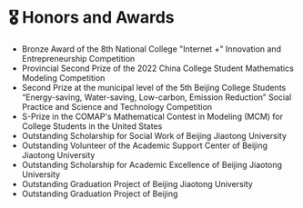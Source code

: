 # 🎖 Honors and Awards
- Bronze Award of the 8th National College "Internet +" Innovation and Entrepreneurship Competition
- Provincial Second Prize of the 2022 China College Student Mathematics Modeling Competition
- Second Prize at the municipal level of the 5th Beijing College Students “Energy-saving, Water-saving, Low-carbon, Emission Reduction” Social Practice and Science and Technology Competition
- S-Prize in the COMAP's Mathematical Contest in Modeling (MCM) for College Students in the United States
- Outstanding Scholarship for Social Work of Beijing Jiaotong University
- Outstanding Volunteer of the Academic Support Center of Beijing Jiaotong University
- Outstanding Scholarship for Academic Excellence of Beijing Jiaotong University
- Outstanding Graduation Project of Beijing Jiaotong University
- Outstanding Graduation Project of Beijing 